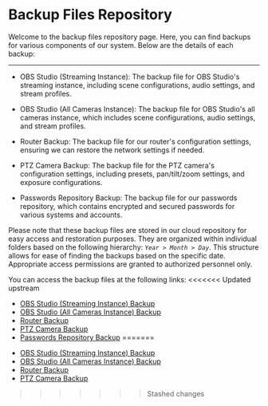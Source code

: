 # Backup Files Repository

Welcome to the backup files repository page. Here, you can find backups for various components of our system. Below are the details of each backup:

---

- OBS Studio (Streaming Instance): The backup file for OBS Studio's streaming instance, including scene configurations, audio settings, and stream profiles.

- OBS Studio (All Cameras Instance): The backup file for OBS Studio's all cameras instance, which includes scene configurations, audio settings, and stream profiles.

- Router Backup: The backup file for our router's configuration settings, ensuring we can restore the network settings if needed. 

- PTZ Camera Backup: The backup file for the PTZ camera's configuration settings, including presets, pan/tilt/zoom settings, and exposure configurations.

- Passwords Repository Backup: The backup file for our passwords repository, which contains encrypted and secured passwords for various systems and accounts.

Please note that these backup files are stored in our cloud repository for easy access and restoration purposes. They are organized within individual folders based on the following hierarchy: *`Year > Month > Day`*. This structure allows for ease of finding the backups based on the specific date. Appropriate access permissions are granted to authorized personnel only.

You can access the backup files at the following links:
<<<<<<< Updated upstream
- [OBS Studio (Streaming Instance) Backup](https://cloud.wpctech.info/apps/files/?dir=/Backups/OBS%20Studio/Streaming)
- [OBS Studio (All Cameras Instance) Backup](https://cloud.wpctech.info/apps/files/?dir=/Backups/OBS%20Studio/All%20Cameras)
- [Router Backup](https://cloud.wpctech.info/apps/files/?dir=/Backups/WPC_Cameras%20Router)
- [PTZ Camera Backup](https://cloud.wpctech.info/apps/files/?dir=/Backups/PTZ%20Camera)
- [Passwords Repository Backup](https://cloud.wpctech.info/apps/files/?dir=/Admin%20Backups/Passwords)
=======
  
* [OBS Studio (Streaming Instance) Backup](https://cloud.wpctech.info/apps/files/?dir=/Backups/OBS%20Studio/Streaming)
* [OBS Studio (All Cameras Instance) Backup](https://cloud.wpctech.info/apps/files/?dir=/Backups/OBS%20Studio/All%20Cameras)
* [Router Backup](https://cloud.wpctech.info/apps/files/?dir=/Backups/WPC_Cameras%20Router)
* [PTZ Camera Backup](https://cloud.wpctech.info/apps/files/?dir=/Backups/PTZ%20Camera)
<!--  * [Passwords Repository Backup](https://cloud.wpctech.info/apps/files/?dir=/Admin%20Backups/Passwords) -->
>>>>>>> Stashed changes

